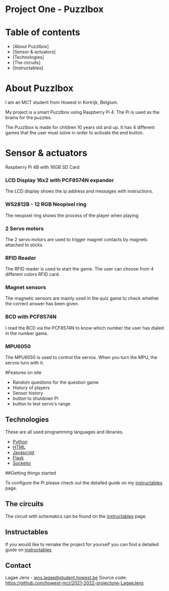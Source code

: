 # Project One - Puzzlbox

# Table of contents

- [About Puzzlbox]
- [Sensor & actuators]
- [Technologies]
- [The circuits]
- [Instructables]

# About Puzzlbox

I am an MCT student from Howest in Kortrijk, Belgium.

My project is a smart Puzzlbox using Raspberry Pi 4.
The Pi is used as the brains for the puzzles.

The Puzzlbox is made for children 10 years old and up. It has 4 different games that the user must solve in order to activate the end button.

# Sensor & actuators

Raspberry Pi 4B with 16GB SD Card

### LCD Display 16x2 with PCF8574N expander

The LCD display shows the ip address and messages with instructions.

### WS2812B - 12 RGB Neopixel ring

The neopixel ring shows the process of the player when playing

### 2 Servo motors

The 2 servo motors are used to trigger magnet contacts by magnets attached to sticks.

### RFID Reader

The RFID reader is used to start the game. The user can choose from 4 different colors RFID card.

### Magnet sensors

The magnetic sensors are mainly used in the quiz game to check whether the correct answer has been given.

### BCD with PCF8574N

I read the BCD via the PCF8574N to know which number the user has dialed in the number game.

### MPU6050

The MPU6050 is used to control the servos. When you turn the MPU, the servos turn with it.

#Features on site

- Random questions for the question game
- History of players
- Sensor history
- button to shutdown Pi
- button to test servo's range

## Technologies

These are all used programming languages and libraries.

- [Python](https://www.python.org/)
- [HTML](https://html.com/)
- [Javascript](https://www.javascript.com/)
- [Flask](https://flask.palletsprojects.com/en/2.1.x/)
- [Socketio](https://python-socketio.readthedocs.io/en/latest/)

##Getting things started

To configure the Pi please check out the detailed guide on my [instructables](https://www.instructables.com/PuzzlBox/) page.

## The circuits

The circuit with schematics can be found on the [instructables](https://www.instructables.com/PuzzlBox/) page.

## Instructables

If you would like to remake the project for yourself you can find a detailed guide on [instructables](https://www.instructables.com/PuzzlBox/)

## Contact

Lagae Jens - [jens.lagae@student.howest.be](mailto:jens.lagae@student.howest.be)
Source code: https://github.com/howest-mct/2021-2022-projectone-LagaeJens
